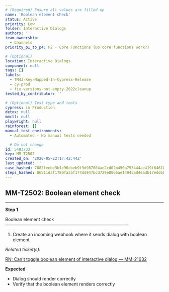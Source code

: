 ```yaml
---
# (Required) Ensure all values are filled up
name: 'Boolean element check'
status: Active
priority: Low
folder: Interactive Dialogs
authors: ''
team_ownership:
  - Channels
priority_p1_to_p4: P2 - Core Functions (Do core functions work?)

# (Optional)
location: Interactive Dialogs
component: null
tags: []
labels:
  - TM4J-Key-Mapped-In-Cypress-Release
  - cy-prod
  - fix-versions-not-empty-2022cleanup
tested_by_contributor: ''

# (Optional) Test type and tools
cypress: in Production
detox: null
mmctl: null
playwright: null
rainforest: []
manual_test_environments:
  - Automated - No manual tests needed

  # Do not change
id: 5483733
key: MM-T2502
created_on: '2020-05-22T17:42:44Z'
last_updated: ''
case_hashed: 7882feebe3b1e96cbeb9f9d987804ae2cd02b450a753444ae419f646181e5382efc63be56a8b84fe8b8291e91a7f94e7
steps_hashed: 86511daf1780fa3af174dd947bcd729e0066ae14943ad4eadb17edd6b5b692977e8dc18b30b0cb8de39fa60a1f4c3ff4
---
```


<!-- (Auto-generated) Based on frontmatter's "key" and "name" -->

## MM-T2502: Boolean element check

---

**Step 1**

Boolean element check\
————————————————————————————

1. Create an incoming webhook where it sends dialog with boolean element

_Related ticket(s):_

[RN: Can't toggle boolean element of interactive dialog — MM-21632](https://mattermost.atlassian.net/browse/MM-21632)

**Expected**

- Dialog should render correctly
- Verify that the boolean element renders correctly
